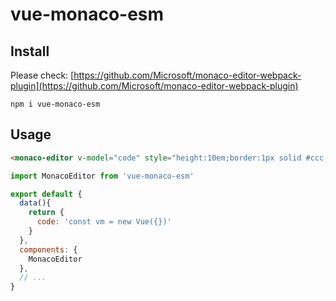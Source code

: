 # vue-monaco-esm

## Install
Please check: [https://github.com/Microsoft/monaco-editor-webpack-plugin](https://github.com/Microsoft/monaco-editor-webpack-plugin)

```
npm i vue-monaco-esm
```
## Usage
```html
<monaco-editor v-model="code" style="height:10em;border:1px solid #ccc;"></monaco-editor>
```

```javascript
import MonacoEditor from 'vue-monaco-esm'

export default {
  data(){
    return {
      code: 'const vm = new Vue({})'
    }
  },
  components: {
    MonacoEditor
  },
  // ...
}

```

